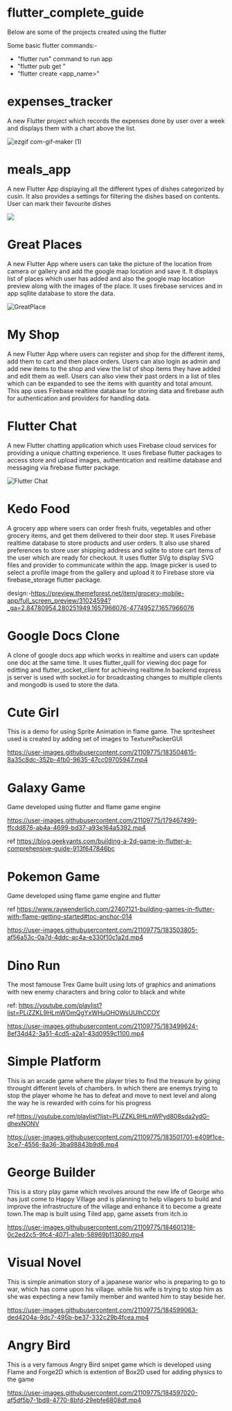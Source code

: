 # flutter_complete_guide

Below are some of the projects created using the flutter

Some basic flutter commands:-

- "flutter run" command to run app 
- "flutter pub get <lib name>"
- "flutter create <app_name>"

 # expenses_tracker

A new Flutter project which records the expenses done by user over a week and displays them with a chart above the list.

![ezgif com-gif-maker (1)](https://user-images.githubusercontent.com/21109775/171257132-55ab1a60-8386-4884-99a9-0520037a54d5.gif)

# meals_app

A new Flutter App displaying all the different types of dishes categorized by cusin. It also provides a settings for filtering the dishes based on contents.
User can mark their favourite dishes

![](https://github.com/vijeth11/UdemyMaxMillerFlutter/blob/main/meals_app/Meal%20App.gif)

# Great Places

A new Flutter App where users can take the picture of the location from camera or gallery and add the google map location and save it.
It displays list of places which user has added and also the google map location preview along with the images of the place. It uses firebase services
and in app sqllite database to store the data.

![GreatPlace](https://user-images.githubusercontent.com/21109775/179568613-0d169144-f083-498e-8330-dca69414bb2b.gif)


# My Shop 

A new Flutter App where users can register and shop for the different items, add them to cart and then place orders. Users can also login as admin 
and add new items to the shop and view the list of shop items they have added and edit them as well. Users can also view their past orders in a list of tiles \
which can be expanded to see the items with quantity and total amount. This app uses Firebase realtime database for storing data and firebase auth for authentication
and providers for handling data.

# Flutter Chat

A new Flutter chatting application which uses Firebase cloud services for providing a unique chatting experience.
It uses firebase flutter packages to access store and upload images, authentication and realtime database and messaging via firebase flutter package. 

![Flutter Chat](https://user-images.githubusercontent.com/21109775/179480502-4b0374bb-5d66-48a9-994d-26cbb93b4d52.gif)
 
 # Kedo Food
 
 A grocery app where users can order fresh fruits, vegetables and other grocery items, and get them delivered to their
 door step. It uses Firebase realtime database to store products and user orders. It also use shared preferences to store user shipping address
 and sqlite to store cart items of the user which are ready for checkout. It uses flutter SVg to display SVG files and provider to communicate 
 within the app. Image picker is used to select a profile image from the gallery and upload it to Firebase store via firebase_storage flutter package.
 
 design:-https://preview.themeforest.net/item/grocery-mobile-app/full_screen_preview/31024594?_ga=2.84780954.280251949.1657966076-47749527.1657966076

# Google Docs Clone

A clone of google docs app which works in realtime and users can update one doc at the same time. It uses flutter_quill for viewing doc page for editting and
flutter_socket_client for achieving realtime.In backend express js server is used with socket.io for broadcasting changes to multiple clients and mongodb is used to store the data. 

# Cute Girl 
 
This is a demo for using Sprite Animation in flame game. The spritesheet used is created by adding set of images to TexturePackerGUI

https://user-images.githubusercontent.com/21109775/183504615-8a35c8dc-352b-4fb0-9635-47cc09705947.mp4
 
# Galaxy Game

Game developed using flutter and flame game engine 

https://user-images.githubusercontent.com/21109775/179467499-ffcdd876-ab4a-4699-bd37-a93e164a5392.mp4

 ref https://blog.geekyants.com/building-a-2d-game-in-flutter-a-comprehensive-guide-913f647846bc
 
# Pokemon Game
 Game developed using flame game engine and flutter
 
 ref https://www.raywenderlich.com/27407121-building-games-in-flutter-with-flame-getting-started#toc-anchor-014 
 
 https://user-images.githubusercontent.com/21109775/183503805-af56a53c-0a7d-4ddc-ac4a-e330f10c1a2d.mp4

# Dino Run
 The most famouse Trex Game built using lots of graphics and animations with new enemy characters and bring color to black and white
 
 ref: https://youtube.com/playlist?list=PLiZZKL9HLmWOmQgYxWHuOHOWsUUlhCCOY
 
 https://user-images.githubusercontent.com/21109775/183499624-8ef34d42-3a51-4cd5-a2a1-43d0959c1100.mp4

# Simple Platform
 This is an arcade game where the player tries to find the treasure by going throught different levels of chambers. In which there are enemys
 trying to stop the player whome he has to defeat and move to next level and along the way he is rewarded with coins for his progress
 
 ref:https://youtube.com/playlist?list=PLiZZKL9HLmWPyd808sda2ydG-dhexNONV
 
 https://user-images.githubusercontent.com/21109775/183501701-e409f1ce-3ce7-4556-8a36-3ba98843b9d6.mp4
 
# George Builder
  
 This is a story play game which revolves around the new life of George who has just come to Happy Village and is planning to help vilagers to build and 
 improve the infrastructure of the village and enhance it to become a greate town.The map is built using Tiled app, game assets from itch.io
 
 https://user-images.githubusercontent.com/21109775/184601318-0c2ed2c5-9fc4-4071-a1eb-58969b113080.mp4
 
# Visual Novel
 
 This is simple animation story of a japanese warior who is preparing to go to war, which has come upon his village. while his wife is trying to stop
 him as she was expecting a new family member and wanted him to stay beside her. 

 https://user-images.githubusercontent.com/21109775/184599063-ded4204a-9dc7-495b-be37-332c29b4fcea.mp4
 
# Angry Bird
  
  This is a very famous Angry Bird snipet game which is developed using Flame and Forge2D which is extention of Box2D used for adding physics to the game

  https://user-images.githubusercontent.com/21109775/184597020-af5df5b7-1bd8-4770-8bfd-29ebfe6808df.mp4


